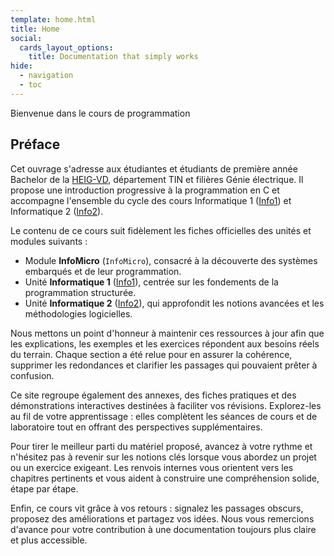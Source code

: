 ```yaml
---
template: home.html
title: Home
social:
  cards_layout_options:
    title: Documentation that simply works
hide:
  - navigation
  - toc
---
```


Bienvenue dans le cours de programmation

## Préface

Cet ouvrage s'adresse aux étudiantes et étudiants de première année Bachelor de la [HEIG-VD](http://heig-vd.ch), département TIN et filières Génie électrique. Il propose une introduction progressive à la programmation en C et accompagne l'ensemble du cycle des cours Informatique&nbsp;1 ([Info1](#info1)) et Informatique&nbsp;2 ([Info2](#info2)).

Le contenu de ce cours suit fidèlement les fiches officielles des unités et modules suivants :

- Module **InfoMicro** (`InfoMicro`), consacré à la découverte des systèmes embarqués et de leur programmation.
- Unité **Informatique 1** ([Info1](#info1)), centrée sur les fondements de la programmation structurée.
- Unité **Informatique 2** ([Info2](#info2)), qui approfondit les notions avancées et les méthodologies logicielles.

Nous mettons un point d'honneur à maintenir ces ressources à jour afin que les explications, les exemples et les exercices répondent aux besoins réels du terrain. Chaque section a été relue pour en assurer la cohérence, supprimer les redondances et clarifier les passages qui pouvaient prêter à confusion.

Ce site regroupe également des annexes, des fiches pratiques et des démonstrations interactives destinées à faciliter vos révisions. Explorez-les au fil de votre apprentissage : elles complètent les séances de cours et de laboratoire tout en offrant des perspectives supplémentaires.

Pour tirer le meilleur parti du matériel proposé, avancez à votre rythme et n'hésitez pas à revenir sur les notions clés lorsque
vous abordez un projet ou un exercice exigeant. Les renvois internes vous orientent vers les chapitres pertinents et vous aident
à construire une compréhension solide, étape par étape.

Enfin, ce cours vit grâce à vos retours : signalez les passages obscurs, proposez des améliorations et partagez vos idées. Nous
vous remercions d'avance pour votre contribution à une documentation toujours plus claire et plus accessible.
